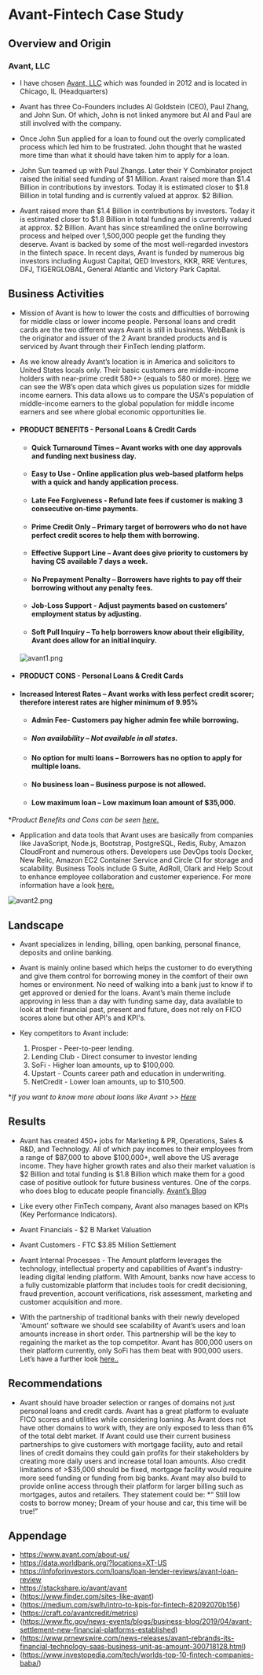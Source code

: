# Avant-Fintech Case Study

## Overview and Origin

### Avant, LLC 

* I have chosen [Avant, LLC](https://www.avant.com/about-us/)  which was founded in 2012 and is located in Chicago, IL (Headquarters) 

* Avant has three Co-Founders includes Al Goldstein (CEO), Paul Zhang, and John Sun. Of which, John is not linked anymore but Al and Paul are still involved with the company. 

* Once John Sun applied for a loan to found out the overly complicated process which led him to be frustrated. John thought that he wasted more time than what it should have taken him to apply for a loan. 

* John Sun teamed up with Paul Zhangs. Later their Y Combinator project raised the initial seed funding of $1 Million. Avant raised more than $1.4 Billion in contributions by investors. Today it is estimated closer to $1.8 Billion in total funding and is currently valued at approx. $2 Billion. 
* Avant raised more than $1.4 Billion in contributions by investors. Today it is estimated closer to $1.8 Billion in total funding and is currently valued at approx. $2 Billion. Avant has since streamlined the online borrowing process and helped over 1,500,000 people get the funding they deserve. Avant is backed by some of the most well-regarded investors in the fintech space. In recent days, Avant is funded by numerous big investors including August Capital, QED Investors, KKR, RRE Ventures, DFJ, TIGERGLOBAL, General Atlantic and Victory Park Capital. 

## Business Activities

* Mission of Avant is how to lower the costs and difficulties of borrowing for middle class or lower income people. Personal loans and credit cards are the two different ways Avant is still in business. WebBank is the originator and issuer of the 2 Avant branded products and is serviced by Avant through their FinTech lending platform.

* As we know already Avant’s location is in America and solicitors to United States locals only. Their basic customers are middle-income holders with near-prime credit 580+>
 (equals to 580 or more). [Here](https://data.worldbank.org/?locations=XT-US) we can see the WB’s open data which gives us population sizes for middle income earners. This data allows us to compare the USA's population of middle-income earners to the global population for middle income earners and see where global economic opportunities lie. 

* #### PRODUCT BENEFITS - Personal Loans & Credit Cards
    
    * #### Quick Turnaround Times – Avant works with one day approvals and funding next business day.

    * #### Easy to Use - Online application plus web-based platform helps with a quick and handy application process. 

    * #### Late Fee Forgiveness - Refund late fees if customer is making 3 consecutive on-time payments. 

    * #### Prime Credit Only – Primary target of borrowers who do not have perfect credit scores to help them with borrowing.

    * #### Effective Support Line – Avant does give priority to customers by having CS available 7 days a week.

    * #### No Prepayment Penalty – Borrowers have rights to pay off their borrowing without any penalty fees. 

    * #### Job-Loss Support - Adjust payments based on customers’ employment status by adjusting. 

    * #### Soft Pull Inquiry – To help borrowers know about their eligibility, Avant does allow for an initial inquiry.
    
    ![avant1.png](/images/avant1.png)  

* #### PRODUCT CONS - Personal Loans & Credit Cards

* #### Increased Interest Rates – Avant works with less perfect credit scorer; therefore interest rates are higher minimum of 9.95%

    * #### Admin Fee- Customers pay higher admin fee while borrowing.

    * ##### Non availability – Not available in all states. 

    * #### No option for multi loans – Borrowers has no option to apply for multiple loans.

    * #### No business loan – Business purpose is not allowed.

    * #### Low maximum loan – Low maximum loan amount of $35,000.


**Product Benefits and Cons can be seen [here.](https://infoforinvestors.com/loans/loan-lender-reviews/avant-loan-review/)*

* Application and data tools that Avant uses are basically from companies like JavaScript, Node.js, Bootstrap, PostgreSQL, Redis, Ruby, Amazon CloudFront and numerous others. Developers use DevOps tools Docker, New Relic, Amazon EC2 Container Service and Circle CI for storage and scalability. Business Tools include G Suite, AdRoll, Olark and Help Scout to enhance employee collaboration and customer experience. For more information have a look [here.](https://stackshare.io/avant/avant)

![avant2.png](/images/avant2.png)  


## Landscape

* Avant specializes in lending, billing, open banking, personal finance, deposits and online banking.

* Avant is mainly online based which helps the customer to do everything and give them control for borrowing money in the comfort of their own homes or environment. No need of walking into a bank just to know if to get approved or denied for the loans. Avant’s main theme include approving in less than a day with funding same day, data available to look at their financial past, present and future, does not rely on FICO scores alone but other API's and KPI's.

* Key competitors to Avant include:
    
    1. Prosper - Peer-to-peer lending.
    2. Lending Club - Direct consumer to investor lending
    3. SoFi - Higher loan amounts, up to $100,000.
    4. Upstart - Counts career path and education in underwriting.
    5. NetCredit - Lower loan amounts, up to $10,500.

**If you want to know more about loans like Avant >> [Here](https://www.finder.com/sites-like-avant)* 

## Results

* Avant has created 450+ jobs for Marketing & PR, Operations, Sales & R&D, and Technology. All of which pay incomes to their employees from a range of $87,000 to above $100,000+, well above the US average income. They have higher growth rates and also their market valuation is $2 Billion and total funding is $1.8 Billion which make them for a good case of positive outlook for future business ventures. One of the corps. who does blog to educate people financially. [Avant’s Blog]( https://www.avant.com/blog/news/what-you-should-know-about-the-second-stimulus-bill/)

* Like every other FinTech company, Avant also manages based on KPIs (Key Performance Indicators). 
* Avant Financials - $2 B Market Valuation
* Avant Customers - FTC $3.85 Million Settlement
* Avant Internal Processes - The Amount platform leverages the technology, intellectual property and capabilities of Avant's industry-leading digital lending platform. With Amount, banks now have access to a fully customizable platform that includes tools for credit decisioning, fraud prevention, account verifications, risk assessment, marketing and customer acquisition and more.
* With the partnership of traditional banks with their newly developed 'Amount' software we should see scalability of Avant’s users and loan amounts increase in short order. This partnership will be the key to regaining the market as the top competitor. Avant has 800,000 users on their platform currently, only SoFi has them beat with 900,000 users. Let’s have a further look [here..](https://www.investopedia.com/tech/worlds-top-10-fintech-companies-baba/)

## Recommendations

* Avant should have broader selection or ranges of domains not just personal loans and credit cards. Avant has a great platform to evaluate FICO scores and utilities while considering loaning. As Avant does not have other domains to work with, they are only exposed to less than 6% of the total debt market. If Avant could use their current business partnerships to give customers with mortgage facility, auto and retail lines of credit domains they could gain profits for their stakeholders by creating more daily users and increase total loan amounts. Also credit limitations of >$35,000 should be fixed, mortgage facility would require more seed funding or funding from big banks. Avant may also build to provide online access through their platform for larger billing such as mortgages, autos and retailers. They statement could be: *“ Still low costs to borrow money; Dream of your house and car, this time will be true!”

## Appendage

* https://www.avant.com/about-us/
* https://data.worldbank.org/?locations=XT-US
* https://infoforinvestors.com/loans/loan-lender-reviews/avant-loan-review
* https://stackshare.io/avant/avant
* (https://www.finder.com/sites-like-avant)
* (https://medium.com/swlh/intro-to-kpis-for-fintech-82092070b156)
* (https://craft.co/avantcredit/metrics)
* (https://www.ftc.gov/news-events/blogs/business-blog/2019/04/avant-settlement-new-financial-platforms-established)
* (https://www.prnewswire.com/news-releases/avant-rebrands-its-financial-technology-saas-business-unit-as-amount-300718128.html)
* (https://www.investopedia.com/tech/worlds-top-10-fintech-companies-baba/)

